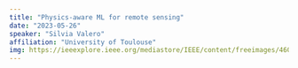 ```yaml
---
title: "Physics-aware ML for remote sensing"
date: "2023-05-26"
speaker: "Silvia Valero"
affiliation: "University of Toulouse"
img: https://ieeexplore.ieee.org/mediastore/IEEE/content/freeimages/4609443/10330207/10414422/valer-3358066-small.gif
---
```

